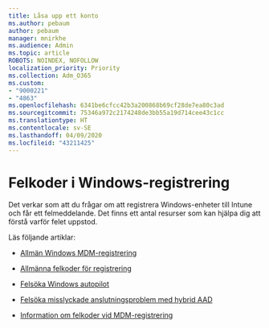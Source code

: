```yaml
---
title: Låsa upp ett konto
ms.author: pebaum
author: pebaum
manager: mnirkhe
ms.audience: Admin
ms.topic: article
ROBOTS: NOINDEX, NOFOLLOW
localization_priority: Priority
ms.collection: Adm_O365
ms.custom:
- "9000221"
- "4863"
ms.openlocfilehash: 6341be6cfcc42b3a200868b69cf28de7ea80c3ad
ms.sourcegitcommit: 75346a972c2174248de3bb55a19d714cee43c1cc
ms.translationtype: HT
ms.contentlocale: sv-SE
ms.lasthandoff: 04/09/2020
ms.locfileid: "43211425"
---
```

# <a name="windows-enrolment-error-codes"></a>Felkoder i Windows-registrering

Det verkar som att du frågar om att registrera Windows-enheter till Intune och får ett felmeddelande. Det finns ett antal resurser som kan hjälpa dig att förstå varför felet uppstod.
 
Läs följande artiklar:

- [Allmän Windows MDM-registrering](https://docs.microsoft.com/mem/intune/enrollment/troubleshoot-windows-enrollment-errors)

- [Allmänna felkoder för registrering](https://docs.microsoft.com/mem/intune/enrollment/troubleshoot-device-enrollment-in-intune#general-enrollment-error-codes)

- [Felsöka Windows autopilot](https://docs.microsoft.com/windows/deployment/windows-autopilot/troubleshooting)

- [Felsöka misslyckade anslutningsproblem med hybrid AAD](https://docs.microsoft.com/azure/active-directory/devices/troubleshoot-hybrid-join-windows-current)

- [Information om felkoder vid MDM-registrering](https://docs.microsoft.com/windows/win32/mdmreg/mdm-registration-constants)
